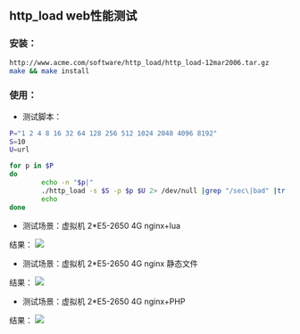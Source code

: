 ## http_load web性能测试

### 安装：

```bash
http://www.acme.com/software/http_load/http_load-12mar2006.tar.gz
make && make install
```

### 使用：

+ 测试脚本：

```bash
P="1 2 4 8 16 32 64 128 256 512 1024 2048 4096 8192"
S=10
U=url

for p in $P
do
        echo -n "$p|"
        ./http_load -s $S -p $p $U 2> /dev/null |grep "/sec\|bad" |tr -t "\n" "|"
        echo
done
```

+ 测试场景：虚拟机 2*E5-2650 4G nginx+lua

结果：
![](http://i.imgur.com/gDuupLU.png)

+ 测试场景：虚拟机 2*E5-2650 4G nginx 静态文件

结果：
![](http://i.imgur.com/OiZqF0a.png)

+ 测试场景：虚拟机 2*E5-2650 4G nginx+PHP

结果：
![](http://i.imgur.com/Jwun3bT.png)
